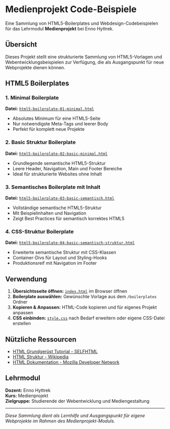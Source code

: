 # Medienprojekt Code-Beispiele

Eine Sammlung von HTML5-Boilerplates und Webdesign-Codebeispielen für das Lehrmodul **Medienprojekt** bei Enno Hyttrek.

## Übersicht

Dieses Projekt stellt eine strukturierte Sammlung von HTML5-Vorlagen und Webentwicklungsbeispielen zur Verfügung, die als Ausgangspunkt für neue Webprojekte dienen können.

## HTML5 Boilerplates

### 1. Minimal Boilerplate

**Datei:** [`html5-boilerplate-01-minimal.html`](boilerplates/html5-boilerplate-01-minimal.html)

- Absolutes Minimum für eine HTML5-Seite
- Nur notwendigste Meta-Tags und leerer Body
- Perfekt für komplett neue Projekte

### 2. Basic Struktur Boilerplate

**Datei:** [`html5-boilerplate-02-basic-minimal.html`](boilerplates/html5-boilerplate-02-basic-minimal.html)

- Grundlegende semantische HTML5-Struktur
- Leere Header, Navigation, Main und Footer Bereiche
- Ideal für strukturierte Websites ohne Inhalt

### 3. Semantisches Boilerplate mit Inhalt

**Datei:** [`html5-boilerplate-03-basic-semantisch.html`](boilerplates/html5-boilerplate-03-basic-semantisch.html)

- Vollständige semantische HTML5-Struktur
- Mit Beispielinhalten und Navigation
- Zeigt Best Practices für semantisch korrektes HTML5

### 4. CSS-Struktur Boilerplate

**Datei:** [`html5-boilerplate-04-basic-semantisch-struktur.html`](boilerplates/html5-boilerplate-04-basic-semantisch-struktur.html)

- Erweiterte semantische Struktur mit CSS-Klassen
- Container-Divs für Layout und Styling-Hooks
- Produktionsreif mit Navigation im Footer

## Verwendung

1. **Übersichtsseite öffnen:** [`index.html`](index.html) im Browser öffnen
2. **Boilerplate auswählen:** Gewünschte Vorlage aus dem `/boilerplates` Ordner
3. **Kopieren & Anpassen:** HTML-Code kopieren und für eigenes Projekt anpassen
4. **CSS einbinden:** [`style.css`](style.css) nach Bedarf erweitern oder eigene CSS-Datei erstellen

## Nützliche Ressourcen

- [HTML Grundgerüst Tutorial - SELFHTML](https://wiki.selfhtml.org/wiki/HTML/Tutorials/Grundger%C3%BCst)
- [HTML Struktur - Wikipedia](https://de.wikipedia.org/wiki/Hypertext_Markup_Language#Allgemeine_Struktur)
- [HTML Dokumentation - Mozilla Developer Network](https://developer.mozilla.org/de/docs/Web/HTML)

## Lehrmodul

**Dozent:** Enno Hyttrek  
**Kurs:** Medienprojekt  
**Zielgruppe:** Studierende der Webentwicklung und Mediengestaltung

---

*Diese Sammlung dient als Lernhilfe und Ausgangspunkt für eigene Webprojekte im Rahmen des Medienprojekt-Moduls.*